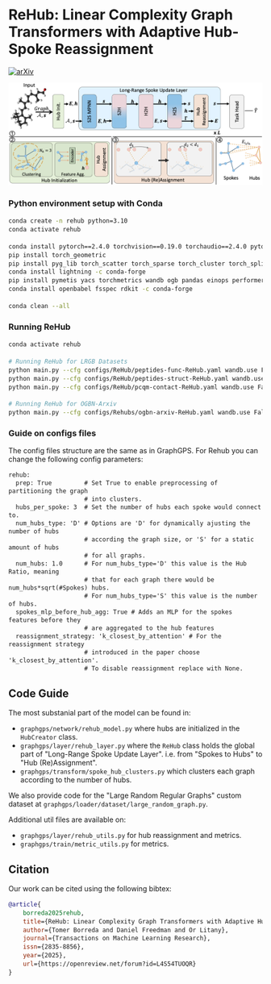 # ReHub: Linear Complexity Graph Transformers with Adaptive Hub-Spoke Reassignment

[![arXiv](https://img.shields.io/badge/arXiv-2412.01519-b31b1b.svg)](https://arxiv.org/abs/2412.01519)


![ReHub-method](./rehub_method.png)


### Python environment setup with Conda

```bash
conda create -n rehub python=3.10
conda activate rehub

conda install pytorch==2.4.0 torchvision==0.19.0 torchaudio==2.4.0 pytorch-cuda=12.4 -c pytorch -c nvidia
pip install torch_geometric
pip install pyg_lib torch_scatter torch_sparse torch_cluster torch_spline_conv -f https://data.pyg.org/whl/torch-2.4.0+cu124.html
conda install lightning -c conda-forge
pip install pymetis yacs torchmetrics wandb ogb pandas einops performer-pytorch
conda install openbabel fsspec rdkit -c conda-forge

conda clean --all
```


### Running ReHub
```bash
conda activate rehub

# Running ReHub for LRGB Datasets
python main.py --cfg configs/ReHub/peptides-func-ReHub.yaml wandb.use False
python main.py --cfg configs/ReHub/peptides-struct-ReHub.yaml wandb.use False
python main.py --cfg configs/ReHub/pcqm-contact-ReHub.yaml wandb.use False

# Running ReHub for OGBN-Arxiv
python main.py --cfg configs/Rehubs/ogbn-arxiv-ReHub.yaml wandb.use False
```


### Guide on configs files

The config files structure are the same as in GraphGPS. For Rehub you can change the following config parameters:
```
rehub:
  prep: True         # Set True to enable preprocessing of partitioning the graph
                     # into clusters.
  hubs_per_spoke: 3  # Set the number of hubs each spoke would connect to.
  num_hubs_type: 'D' # Options are 'D' for dynamically ajusting the number of hubs
                     # according the graph size, or 'S' for a static amount of hubs 
                     # for all graphs.
  num_hubs: 1.0      # For num_hubs_type='D' this value is the Hub Ratio, meaning 
                     # that for each graph there would be num_hubs*sqrt(#Spokes) hubs.
                     # For num_hubs_type='S' this value is the number of hubs.
  spokes_mlp_before_hub_agg: True # Adds an MLP for the spokes features before they
                     # are aggregated to the hub features
  reassignment_strategy: 'k_closest_by_attention' # For the reassignment strategy
                     # introduced in the paper choose 'k_closest_by_attention'.
                     # To disable reassignment replace with None.
```

## Code Guide

The most substanial part of the model can be found in:
- `graphgps/network/rehub_model.py` where hubs are initialized in the `HubCreator` class.
- `graphgps/layer/rehub_layer.py` where the `ReHub` class holds the global part of "Long-Range Spoke Update Layer". i.e. from "Spokes to Hubs" to "Hub (Re)Assignment".
- `graphgps/transform/spoke_hub_clusters.py` which clusters each graph according to the number of hubs.

We also provide code for the "Large Random Regular Graphs" custom dataset at `graphgps/loader/dataset/large_random_graph.py`.

Additional util files are available on:
- `graphgps/layer/rehub_utils.py` for hub reassignment and metrics.
- `graphgps/train/metric_utils.py` for metrics.


## Citation

Our work can be cited using the following bibtex:
```bibtex
@article{
    borreda2025rehub,
    title={ReHub: Linear Complexity Graph Transformers with Adaptive Hub-Spoke Reassignment},
    author={Tomer Borreda and Daniel Freedman and Or Litany},
    journal={Transactions on Machine Learning Research},
    issn={2835-8856},
    year={2025},
    url={https://openreview.net/forum?id=L4S54TUOQR}
}
```

